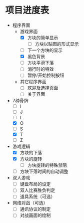 # 项目进度表
- 程序界面
    - 游戏界面
        - [x] 方块的简单显示
            - [ ] 方块以贴图的形式显示
        - [ ] 下一个方块的显示
        - [x] 黑色背景
        - [ ] 方块平滑下落
        - [ ] 消行时的特效
        - [ ] 暂停/开始控制按钮
    - 其它程序界面
        - [ ] 欢迎及选择页面
        - [ ] 关于界面
- 7种骨牌
    - [ ] I
    - [ ] J
    - [ ] L
    - [x] O
    - [ ] S
    - [x] T
    - [ ] Z 
- 游戏逻辑
    - [x] 方块的下落
    - [x] 方块的旋转
        - [ ] 方块旋转的特殊禁阻
    - [ ] 方块下落时间的自动调整
- 双人游戏
    - [ ] 键盘布局的设定
    - [ ] 双人比赛胜负判定
    - [ ] 道具系统（可选）
- 网络对战（可选）
    - [ ] 通讯协议的制定
    - [ ] 对战画面的绘制
